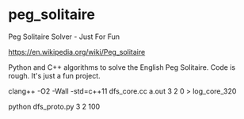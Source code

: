 # peg_solitaire
Peg Solitaire Solver - Just For Fun

https://en.wikipedia.org/wiki/Peg_solitaire

Python and C++ algorithms to solve the English Peg Solitaire.
Code is rough. It's just a fun project.

clang++ -O2 -Wall -std=c++11 dfs_core.cc
a.out 3 2 0 > log_core_320

python dfs_proto.py 3 2 100
